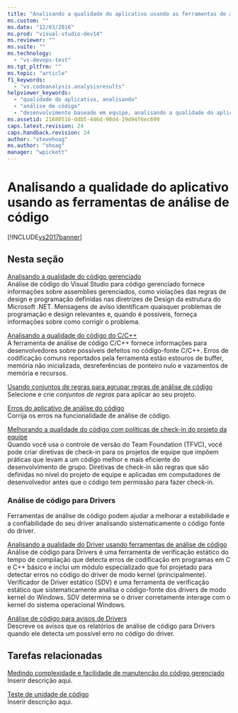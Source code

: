 ```yaml
---
title: "Analisando a qualidade do aplicativo usando as ferramentas de an&#225;lise de c&#243;digo | Microsoft Docs"
ms.custom: ""
ms.date: "12/03/2016"
ms.prod: "visual-studio-dev14"
ms.reviewer: ""
ms.suite: ""
ms.technology: 
  - "vs-devops-test"
ms.tgt_pltfrm: ""
ms.topic: "article"
f1_keywords: 
  - "vs.codeanalysis.analysisresults"
helpviewer_keywords: 
  - "qualidade do aplicativo, analisando"
  - "análise de código"
  - "desenvolvimento baseado em equipe, analisando a qualidade do aplicativo"
ms.assetid: 21680516-ddb5-446d-90d4-19d94f6ec699
caps.latest.revision: 24
caps.handback.revision: 24
author: "stevehoag"
ms.author: "shoag"
manager: "wpickett"
---
```

# Analisando a qualidade do aplicativo usando as ferramentas de an&#225;lise de c&#243;digo
[!INCLUDE[vs2017banner](../code-quality/includes/vs2017banner.md)]

## Nesta seção  
 [Analisando a qualidade do código gerenciado](../code-quality/analyzing-managed-code-quality-by-using-code-analysis.md)  
 Análise de código do Visual Studio para código gerenciado fornece informações sobre assemblies gerenciados, como violações das regras de design e programação definidas nas diretrizes de Design da estrutura do Microsoft .NET.  Mensagens de aviso identificam quaisquer problemas de programação e design relevantes e, quando é possíveis, forneça informações sobre como corrigir o problema.  
  
 [Analisando a qualidade do código do C\/C\+\+](../code-quality/analyzing-c-cpp-code-quality-by-using-code-analysis.md)  
 A ferramenta de análise de código C\/C\+\+ fornece informações para desenvolvedores sobre possíveis defeitos no código\-fonte C\/C\+\+.  Erros de codificação comuns reportados pela ferramenta estão estouros de buffer, memória não inicializada, desreferências de ponteiro nulo e vazamentos de memória e recursos.  
  
 [Usando conjuntos de regras para agrupar regras de análise de código](../code-quality/using-rule-sets-to-group-code-analysis-rules.md)  
 Selecione e crie *conjuntos de regras* para aplicar ao seu projeto.  
  
 [Erros do aplicativo de análise do código](../code-quality/code-analysis-application-errors.md)  
 Corrija os erros na funcionalidade de análise de código.  
  
 [Melhorando a qualidade do código com políticas de check\-in do projeto da equipe](../code-quality/enhancing-code-quality-with-team-project-check-in-policies.md)  
 Quando você usa o controle de versão do Team Foundation \(TFVC\), você pode criar diretivas de check\-in para os projetos de equipe que impõem práticas que levam a um código melhor e mais eficiente do desenvolvimento de grupo.  Diretivas de check\-in são regras que são definidas no nível do projeto de equipe e aplicadas em computadores de desenvolvedor antes que o código tem permissão para fazer check\-in.  
  
### Análise de código para Drivers  
 Ferramentas de análise de código podem ajudar a melhorar a estabilidade e a confiabilidade do seu driver analisando sistematicamente o código fonte do driver.  
  
 [Analisando a qualidade do Driver usando ferramentas de análise de código](http://go.microsoft.com/fwlink/?LinkId=227618)  
 Análise de código para Drivers é uma ferramenta de verificação estático do tempo de compilação que detecta erros de codificação em programas em C e C\+\+ básico e inclui um módulo especializado que foi projetado para detectar erros no código do driver de modo kernel \(principalmente\).  Verificador de Driver estático \(SDV\) é uma ferramenta de verificação estático que sistematicamente analisa o código\-fonte dos drivers de modo kernel do Windows.  SDV determina se o driver corretamente interage com o kernel do sistema operacional Windows.  
  
 [Análise de código para avisos de Drivers](http://go.microsoft.com/fwlink/?LinkId=225920)  
 Descreve os avisos que os relatórios de análise de código para Drivers quando ele detecta um possível erro no código do driver.  
  
## Tarefas relacionadas  
 [Medindo complexidade e facilidade de manutenção do código gerenciado](../code-quality/measuring-complexity-and-maintainability-of-managed-code.md)  
 Inserir descrição aqui.  
  
 [Teste de unidade de código](../test/unit-test-your-code.md)  
 Inserir descrição aqui.